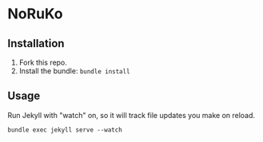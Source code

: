 # NoRuKo

## Installation

1. Fork this repo.
2. Install the bundle: `bundle install`

## Usage

Run Jekyll with "watch" on, so it will track file updates you make on reload.

```
bundle exec jekyll serve --watch
```
